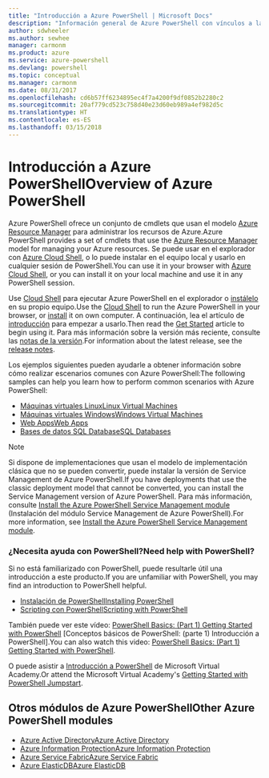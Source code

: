 ```yaml
---
title: "Introducción a Azure PowerShell | Microsoft Docs"
description: "Información general de Azure PowerShell con vínculos a la instalación y configuración."
author: sdwheeler
ms.author: sewhee
manager: carmonm
ms.product: azure
ms.service: azure-powershell
ms.devlang: powershell
ms.topic: conceptual
ms.manager: carmonm
ms.date: 08/31/2017
ms.openlocfilehash: cd6b57ff6234895ec4f7a4200f9df0852b2280c2
ms.sourcegitcommit: 20af779cd523c758d40e23d60eb989a4ef982d5c
ms.translationtype: HT
ms.contentlocale: es-ES
ms.lasthandoff: 03/15/2018
---
```

# <a name="overview-of-azure-powershell"></a><span data-ttu-id="ea9ad-103">Introducción a Azure PowerShell</span><span class="sxs-lookup"><span data-stu-id="ea9ad-103">Overview of Azure PowerShell</span></span>

<span data-ttu-id="ea9ad-104">Azure PowerShell ofrece un conjunto de cmdlets que usan el modelo [Azure Resource Manager](/azure/azure-resource-manager/resource-group-overview) para administrar los recursos de Azure.</span><span class="sxs-lookup"><span data-stu-id="ea9ad-104">Azure PowerShell provides a set of cmdlets that use the [Azure Resource Manager](/azure/azure-resource-manager/resource-group-overview) model for managing your Azure resources.</span></span> <span data-ttu-id="ea9ad-105">Se puede usar en el explorador con [Azure Cloud Shell](/azure/cloud-shell/overview), o lo puede instalar en el equipo local y usarlo en cualquier sesión de PowerShell.</span><span class="sxs-lookup"><span data-stu-id="ea9ad-105">You can use it in your browser with [Azure Cloud Shell](/azure/cloud-shell/overview), or you can install it on your local machine and use it in any PowerShell session.</span></span>

<span data-ttu-id="ea9ad-106">Use [Cloud Shell](/azure/cloud-shell/overview) para ejecutar Azure PowerShell en el explorador o [instálelo](install-azurerm-ps.md) en su propio equipo.</span><span class="sxs-lookup"><span data-stu-id="ea9ad-106">Use the [Cloud Shell](/azure/cloud-shell/overview) to run the Azure PowerShell in your browser, or [install](install-azurerm-ps.md) it on own computer.</span></span> <span data-ttu-id="ea9ad-107">A continuación, lea el artículo de [introducción](get-started-azureps.md) para empezar a usarlo.</span><span class="sxs-lookup"><span data-stu-id="ea9ad-107">Then read the [Get Started](get-started-azureps.md) article to begin using it.</span></span> <span data-ttu-id="ea9ad-108">Para más información sobre la versión más reciente, consulte las [notas de la versión](release-notes-azureps.md).</span><span class="sxs-lookup"><span data-stu-id="ea9ad-108">For information about the latest release, see the [release notes](release-notes-azureps.md).</span></span>

<span data-ttu-id="ea9ad-109">Los ejemplos siguientes pueden ayudarle a obtener información sobre cómo realizar escenarios comunes con Azure PowerShell:</span><span class="sxs-lookup"><span data-stu-id="ea9ad-109">The following samples can help you learn how to perform common scenarios with Azure PowerShell:</span></span>

* [<span data-ttu-id="ea9ad-110">Máquinas virtuales Linux</span><span class="sxs-lookup"><span data-stu-id="ea9ad-110">Linux Virtual Machines</span></span>](/azure/virtual-machines/virtual-machines-linux-powershell-samples?toc=/powershell/azure/toc.json)
* [<span data-ttu-id="ea9ad-111">Máquinas virtuales Windows</span><span class="sxs-lookup"><span data-stu-id="ea9ad-111">Windows Virtual Machines</span></span>](/azure/virtual-machines/virtual-machines-windows-powershell-samples?toc=/powershell/azure/toc.json)
* [<span data-ttu-id="ea9ad-112">Web Apps</span><span class="sxs-lookup"><span data-stu-id="ea9ad-112">Web Apps</span></span>](/azure/app-service-web/app-service-powershell-samples?toc=/powershell/azure/toc.json)
* [<span data-ttu-id="ea9ad-113">Bases de datos SQL Database</span><span class="sxs-lookup"><span data-stu-id="ea9ad-113">SQL Databases</span></span>](/azure/sql-database/sql-database-powershell-samples?toc=/powershell/azure/toc.json)

> [!NOTE]
> <span data-ttu-id="ea9ad-114">Si dispone de implementaciones que usan el modelo de implementación clásica que no se pueden convertir, puede instalar la versión de Service Management de Azure PowerShell.</span><span class="sxs-lookup"><span data-stu-id="ea9ad-114">If you have deployments that use the classic deployment model that cannot be converted, you can install the Service Management version of Azure PowerShell.</span></span> <span data-ttu-id="ea9ad-115">Para más información, consulte [Install the Azure PowerShell Service Management module](/powershell/azure/servicemanagement/install-azure-ps) (Instalación del módulo Service Management de Azure PowerShell).</span><span class="sxs-lookup"><span data-stu-id="ea9ad-115">For more information, see [Install the Azure PowerShell Service Management module](/powershell/azure/servicemanagement/install-azure-ps).</span></span>


### <a name="need-help-with-powershell"></a><span data-ttu-id="ea9ad-116">¿Necesita ayuda con PowerShell?</span><span class="sxs-lookup"><span data-stu-id="ea9ad-116">Need help with PowerShell?</span></span>

<span data-ttu-id="ea9ad-117">Si no está familiarizado con PowerShell, puede resultarle útil una introducción a este producto.</span><span class="sxs-lookup"><span data-stu-id="ea9ad-117">If you are unfamiliar with PowerShell, you may find an introduction to PowerShell helpful.</span></span>

* [<span data-ttu-id="ea9ad-118">Instalación de PowerShell</span><span class="sxs-lookup"><span data-stu-id="ea9ad-118">Installing PowerShell</span></span>](/powershell/scripting/installing-windows-powershell)
* [<span data-ttu-id="ea9ad-119">Scripting con PowerShell</span><span class="sxs-lookup"><span data-stu-id="ea9ad-119">Scripting with PowerShell</span></span>](/powershell/scripting/scripting-with-windows-powershell)

<span data-ttu-id="ea9ad-120">También puede ver este vídeo: [PowerShell Basics: (Part 1) Getting Started with PowerShell](https://channel9.msdn.com/Blogs/Taste-of-Premier/PowerShellBasicsPart1) [Conceptos básicos de PowerShell: (parte 1) Introducción a PowerShell].</span><span class="sxs-lookup"><span data-stu-id="ea9ad-120">You can also watch this video: [PowerShell Basics: (Part 1) Getting Started with PowerShell](https://channel9.msdn.com/Blogs/Taste-of-Premier/PowerShellBasicsPart1).</span></span>

<span data-ttu-id="ea9ad-121">O puede asistir a [Introducción a PowerShell](https://mva.microsoft.com/liveevents/powershell-jumpstart) de Microsoft Virtual Academy.</span><span class="sxs-lookup"><span data-stu-id="ea9ad-121">Or attend the Microsoft Virtual Academy's [Getting Started with PowerShell Jumpstart](https://mva.microsoft.com/liveevents/powershell-jumpstart).</span></span>

## <a name="other-azure-powershell-modules"></a><span data-ttu-id="ea9ad-122">Otros módulos de Azure PowerShell</span><span class="sxs-lookup"><span data-stu-id="ea9ad-122">Other Azure PowerShell modules</span></span>

* [<span data-ttu-id="ea9ad-123">Azure Active Directory</span><span class="sxs-lookup"><span data-stu-id="ea9ad-123">Azure Active Directory</span></span>](/powershell/azure/active-directory/)
* [<span data-ttu-id="ea9ad-124">Azure Information Protection</span><span class="sxs-lookup"><span data-stu-id="ea9ad-124">Azure Information Protection</span></span>](/powershell/azure/aip/)
* [<span data-ttu-id="ea9ad-125">Azure Service Fabric</span><span class="sxs-lookup"><span data-stu-id="ea9ad-125">Azure Service Fabric</span></span>](/powershell/azure/service-fabric/)
* [<span data-ttu-id="ea9ad-126">Azure ElasticDB</span><span class="sxs-lookup"><span data-stu-id="ea9ad-126">Azure ElasticDB</span></span>](/powershell/azure/elasticdbjobs/)
